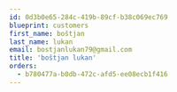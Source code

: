 ```yaml
---
id: 0d3b0e65-284c-419b-89cf-b38c069ec769
blueprint: customers
first_name: boštjan
last_name: lukan
email: bostjanlukan79@gmail.com
title: 'boštjan lukan'
orders:
  - b780477a-b0db-472c-afd5-ee08ecb1f416
---
```

